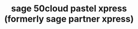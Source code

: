 ---
title: "sage 50cloud pastel xpress (formerly sage partner xpress)"
titleList: sage 50cloud pastel xpress
summary: "Formerly Sage Partner Xpress Advantage: Harness the power and productivity of a trusted desktop solution that integrate with Microsoft Office 365."
type: platform
image: "/uploads/logo-platform-sage-50cloud-pastel-xpress.png"
weight: 7
---